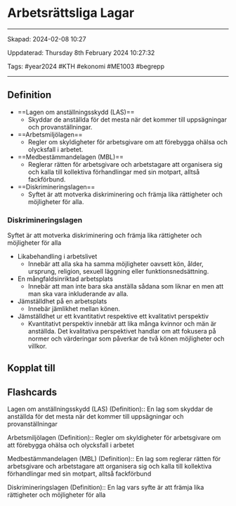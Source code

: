 # Arbetsrättsliga Lagar

---

Skapad: 2024-02-08 10:27

Uppdaterad: Thursday 8th February 2024 10:27:32

Tags: #year2024 #KTH #ekonomi #ME1003 #begrepp

---

## Definition

- ==Lagen om anställningsskydd (LAS)==
	- Skyddar de anställda för det mesta när det kommer till uppsägningar och provanställningar.
- ==Arbetsmiljölagen==
	- Regler om skyldigheter för arbetsgivare om att förebygga ohälsa och olycksfall i arbetet.
- ==Medbestämmandelagen (MBL)==
	- Reglerar rätten för arbetsgivare och arbetstagare att organisera sig och kalla till kollektiva förhandlingar med sin motpart, alltså fackförbund.
- ==Diskrimineringslagen==
	- Syftet är att motverka diskriminering och främja lika rättigheter och möjligheter för alla.

### Diskrimineringslagen

Syftet är att motverka diskriminering och främja lika rättigheter och möjligheter för alla

- Likabehandling i arbetslivet
	- Innebär att alla ska ha samma möjligheter oavsett kön, ålder, ursprung, religion, sexuell läggning eller funktionsnedsättning.
- En mångfaldsinriktad arbetsplats
	- Innebär att man inte bara ska anställa sådana som liknar en men att man ska vara inkluderande av alla.
- Jämställdhet på en arbetsplats
	- Innebär jämlikhet mellan könen.
- Jämställdhet ur ett kvantitativt respektive ett kvalitativt perspektiv
	- Kvantitativt perspektiv innebär att lika många kvinnor och män är anställda. Det kvalitativa perspektivet handlar om att fokusera på normer och värderingar som påverkar de två könen möjligheter och villkor.

## Kopplat till

## Flashcards

Lagen om anställningsskydd (LAS) (Definition):: En lag som skyddar de anställda för det mesta när det kommer till uppsägningar och provanställningar
<!--SR:!2024-02-09,1,230!2024-02-12,3,268-->

Arbetsmiljölagen (Definition):: Regler om skyldigheter för arbetsgivare om att förebygga ohälsa och olycksfall i arbetet
<!--SR:!2024-02-09,1,230!2024-02-12,3,265-->

Medbestämmandelagen (MBL) (Definition):: En lag som reglerar rätten för arbetsgivare och arbetstagare att organisera sig och kalla till kollektiva förhandlingar med sin motpart, alltså fackförbund
<!--SR:!2024-02-09,1,230!2024-02-12,3,269-->

Diskrimineringslagen (Definition):: En lag vars syfte är att främja lika rättigheter och möjligheter för alla
<!--SR:!2024-02-11,3,250!2024-02-12,3,265-->
